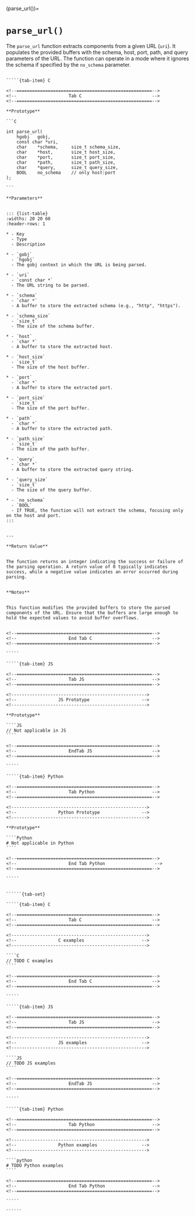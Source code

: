 <!-- ============================================================== -->
(parse_url())=
# `parse_url()`
<!-- ============================================================== -->


The `parse_url` function extracts components from a given URL (`uri`). It populates the provided buffers with the schema, host, port, path, and query parameters of the URL. The function can operate in a mode where it ignores the schema if specified by the `no_schema` parameter.


<!------------------------------------------------------------>
<!--                    Prototypes                          -->
<!------------------------------------------------------------>

``````{tab-set}

`````{tab-item} C

<!--====================================================-->
<!--                    Tab C                           -->
<!--====================================================-->

**Prototype**

```C

int parse_url(
    hgobj   gobj,
    const char *uri,
    char    *schema,     size_t schema_size,
    char    *host,       size_t host_size,
    char    *port,       size_t port_size,
    char    *path,       size_t path_size,
    char    *query,      size_t query_size,
    BOOL    no_schema    // only host:port
);

```

**Parameters**


::: {list-table}
:widths: 20 20 60
:header-rows: 1

* - Key
  - Type
  - Description

* - `gobj`
  - `hgobj`
  - The gobj context in which the URL is being parsed.

* - `uri`
  - `const char *`
  - The URL string to be parsed.

* - `schema`
  - `char *`
  - A buffer to store the extracted schema (e.g., "http", "https").

* - `schema_size`
  - `size_t`
  - The size of the schema buffer.

* - `host`
  - `char *`
  - A buffer to store the extracted host.

* - `host_size`
  - `size_t`
  - The size of the host buffer.

* - `port`
  - `char *`
  - A buffer to store the extracted port.

* - `port_size`
  - `size_t`
  - The size of the port buffer.

* - `path`
  - `char *`
  - A buffer to store the extracted path.

* - `path_size`
  - `size_t`
  - The size of the path buffer.

* - `query`
  - `char *`
  - A buffer to store the extracted query string.

* - `query_size`
  - `size_t`
  - The size of the query buffer.

* - `no_schema`
  - `BOOL`
  - If TRUE, the function will not extract the schema, focusing only on the host and port.
:::


---

**Return Value**


The function returns an integer indicating the success or failure of the parsing operation. A return value of 0 typically indicates success, while a negative value indicates an error occurred during parsing.


**Notes**


This function modifies the provided buffers to store the parsed components of the URL. Ensure that the buffers are large enough to hold the expected values to avoid buffer overflows.


<!--====================================================-->
<!--                    End Tab C                       -->
<!--====================================================-->

`````

`````{tab-item} JS

<!--====================================================-->
<!--                    Tab JS                          -->
<!--====================================================-->

<!---------------------------------------------------->
<!--                JS Prototype                    -->
<!---------------------------------------------------->

**Prototype**

````JS
// Not applicable in JS
````

<!--====================================================-->
<!--                    EndTab JS                       -->
<!--====================================================-->

`````

`````{tab-item} Python

<!--====================================================-->
<!--                    Tab Python                      -->
<!--====================================================-->

<!---------------------------------------------------->
<!--                Python Prototype                -->
<!---------------------------------------------------->

**Prototype**

````Python
# Not applicable in Python
````

<!--====================================================-->
<!--                    End Tab Python                   -->
<!--====================================================-->

`````

``````

<!------------------------------------------------------------>
<!--                    Examples                            -->
<!------------------------------------------------------------>

```````{dropdown} Examples

``````{tab-set}

`````{tab-item} C

<!--====================================================-->
<!--                    Tab C                           -->
<!--====================================================-->

<!---------------------------------------------------->
<!--                C examples                      -->
<!---------------------------------------------------->

````C
// TODO C examples
````

<!--====================================================-->
<!--                    End Tab C                       -->
<!--====================================================-->

`````

`````{tab-item} JS

<!--====================================================-->
<!--                    Tab JS                          -->
<!--====================================================-->

<!---------------------------------------------------->
<!--                JS examples                     -->
<!---------------------------------------------------->

````JS
// TODO JS examples
````

<!--====================================================-->
<!--                    EndTab JS                       -->
<!--====================================================-->

`````

`````{tab-item} Python

<!--====================================================-->
<!--                    Tab Python                      -->
<!--====================================================-->

<!---------------------------------------------------->
<!--                Python examples                 -->
<!---------------------------------------------------->

````python
# TODO Python examples
````

<!--====================================================-->
<!--                    End Tab Python                  -->
<!--====================================================-->

`````

``````

```````

